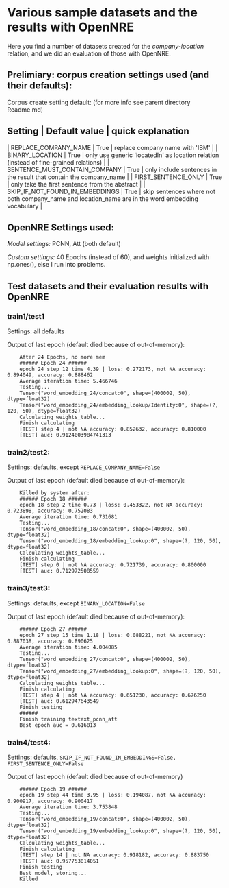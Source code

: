 
# Various sample datasets and the results with OpenNRE

Here you find a number of datasets created for the *company-location* relation,
and we did an evaluation of those with OpenNRE.


## Prelimiary: corpus creation settings used (and their defaults):

Corpus create setting default: (for more info see parent directory Readme.md)

Setting | Default value | quick explanation
--------------------------------------------
| REPLACE_COMPANY_NAME            | True | replace company name with 'IBM' |
| BINARY_LOCATION                 | True | only use generic 'locatedIn' as location relation (instead of fine-grained relations) |
| SENTENCE_MUST_CONTAIN_COMPANY   | True | only include sentences in the result that contain the company_name |
| FIRST_SENTENCE_ONLY             | True |  only take the first sentence from the abstract |
| SKIP_IF_NOT_FOUND_IN_EMBEDDINGS | True | skip sentences where not both company_name and location_name are in the word embedding vocabulary |

## OpenNRE Settings used:

*Model settings:* PCNN, Att (both default)

*Custom settings:* 40 Epochs (instead of 60), and weights initialized with np.ones(), else I run into problems.
 
  
## Test datasets and their evaluation results with OpenNRE 

### train1/test1 

Settings: all defaults 

Output of last epoch (default died because of out-of-memory):
```    
    After 24 Epochs, no more mem
    ###### Epoch 24 ######
    epoch 24 step 12 time 4.39 | loss: 0.272173, not NA accuracy: 0.894049, accuracy: 0.888462
    Average iteration time: 5.466746
    Testing...
    Tensor("word_embedding_24/concat:0", shape=(400002, 50), dtype=float32)
    Tensor("word_embedding_24/embedding_lookup/Identity:0", shape=(?, 120, 50), dtype=float32)
    Calculating weights_table...
    Finish calculating
    [TEST] step 4 | not NA accuracy: 0.852632, accuracy: 0.810000
    [TEST] auc: 0.9124003984741313
```    

### train2/test2:



Settings: defaults, except `REPLACE_COMPANY_NAME=False`

Output of last epoch (default died because of out-of-memory):
```    
    Killed by system after:
    ###### Epoch 18 ######
    epoch 18 step 2 time 0.73 | loss: 0.453322, not NA accuracy: 0.723898, accuracy: 0.752083
    Average iteration time: 0.731681
    Testing...
    Tensor("word_embedding_18/concat:0", shape=(400002, 50), dtype=float32)
    Tensor("word_embedding_18/embedding_lookup:0", shape=(?, 120, 50), dtype=float32)
    Calculating weights_table...
    Finish calculating
    [TEST] step 0 | not NA accuracy: 0.721739, accuracy: 0.800000
    [TEST] auc: 0.712972508559
```    


### train3/test3: 

Settings: defaults, except `BINARY_LOCATION=False`

Output of last epoch (default died because of out-of-memory):
```    
    ###### Epoch 27 ######
    epoch 27 step 15 time 1.18 | loss: 0.088221, not NA accuracy: 0.887038, accuracy: 0.890625
    Average iteration time: 4.004085
    Testing...
    Tensor("word_embedding_27/concat:0", shape=(400002, 50), dtype=float32)
    Tensor("word_embedding_27/embedding_lookup:0", shape=(?, 120, 50), dtype=float32)
    Calculating weights_table...
    Finish calculating
    [TEST] step 4 | not NA accuracy: 0.651230, accuracy: 0.676250
    [TEST] auc: 0.612947643549
    Finish testing
    ######
    Finish training textext_pcnn_att
    Best epoch auc = 0.616813
```    

### train4/test4: 

Settings: defaults, `SKIP_IF_NOT_FOUND_IN_EMBEDDINGS=False, FIRST_SENTENCE_ONLY=False`

Output of last epoch (default died because of out-of-memory)
```    
    ###### Epoch 19 ######
    epoch 19 step 44 time 3.95 | loss: 0.194087, not NA accuracy: 0.900917, accuracy: 0.900417
    Average iteration time: 3.753848
    Testing...
    Tensor("word_embedding_19/concat:0", shape=(400002, 50), dtype=float32)
    Tensor("word_embedding_19/embedding_lookup:0", shape=(?, 120, 50), dtype=float32)
    Calculating weights_table...
    Finish calculating
    [TEST] step 14 | not NA accuracy: 0.918182, accuracy: 0.883750
    [TEST] auc: 0.957753014051
    Finish testing
    Best model, storing...
    Killed
```    
